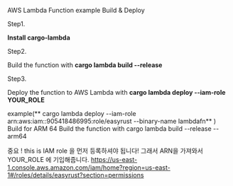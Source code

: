 AWS Lambda Function example
Build & Deploy


Step1.

**Install cargo-lambda**


Step2.


Build the function with **cargo lambda build --release**


Step3.

Deploy the function to AWS Lambda with **cargo lambda deploy --iam-role YOUR_ROLE**


example(** cargo lambda deploy --iam-role arn:aws:iam::905418486995:role/easyrust --binary-name lambdafn** )
Build for ARM 64
Build the function with cargo lambda build --release --arm64



중요 ! this is IAM role 을 먼저 등록하셔야 됩니다! 
그래서 ARN을 가져와서 YOUR_ROLE 에 기입해줍니다.
https://us-east-1.console.aws.amazon.com/iam/home?region=us-east-1#/roles/details/easyrust?section=permissions
